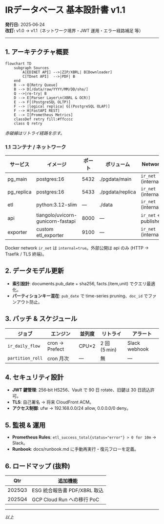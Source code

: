 # IRデータベース 基本設計書 v1.1

**発行日:** 2025‑06‑24\
**改訂:** v1.0 → v1.1（ネットワーク境界・JWT 運用・エラー経路補足 等）

---

## 1. アーキテクチャ概要

```mermaid
flowchart TD
    subgraph Sources
        A[EDINET API] -->|ZIP/XBRL| B[Downloader]
        C[TDnet API]  -->|PDF| B
    end
    B --> Q[Retry Queue]
    B --> D[/data/raw/YYYY/MM/DD/sha/]
    Q -->|re‑try| B
    D --> E[Parser Layer\n(XBRL & OCR)]
    E --> F[(PostgreSQL OLTP)]
    F --> |logical replica| G[(PostgreSQL OLAP)]
    F --> H[FastAPI REST]
    E --> I[Prometheus Metrics]
    classDef retry fill:#ffcccc
    class Q retry
```

*赤破線はリトライ経路を示す。*

### 1.1 コンテナ / ネットワーク

| サービス        | イメージ                              | ポート  | ボリューム            | Network              |
| ----------- | --------------------------------- | ---- | ---------------- | -------------------- |
| pg\_main    | postgres:16                       | 5432 | ./pgdata/main    | `ir_net` (internal)  |
| pg\_replica | postgres:16                       | 5433 | ./pgdata/replica | `ir_net` (internal)  |
| etl         | python:3.12-slim                  | —    | ./data           | `ir_net` (internal)  |
| api         | tiangolo/uvicorn-gunicorn-fastapi | 8000 | —                | `ir_net` + published |
| exporter    | custom etl\_exporter              | 9100 | —                | `ir_net` (internal)  |

Docker network `ir_net` は `internal=true`。外部公開は api のみ (HTTP → Traefik / TLS 終端)。

## 2. データモデル更新

- **索引設計**: documents.pub\_date + sha256, facts.(item,unit) でクエリ最適化。
- **パーティションキー混在**: `pub_date` で time-series pruning、`doc_id` でファンアウト防止。

## 3. バッチ & スケジュール

| ジョブ              | エンジン           | 並列度   | リトライ        | アラート          |
| ---------------- | -------------- | ----- | ----------- | ------------- |
| `ir_daily_flow`  | cron → Prefect | CPU×2 | 2 回 (5 min) | Slack webhook |
| `partition_roll` | cron 月次        | —     | 無           | —             |

## 4. セキュリティ設計

- **JWT 鍵管理**: 256‑bit HS256、Vault で 90 日 rotate、旧鍵は 30 日読込許可。
- **TLS**: 自己署名 → 将来 CloudFront ACM。
- **アクセス制御**: ufw → 192.168.0.0/24 allow, 0.0.0.0/0 deny。

## 5. 監視 & 運用

- **Prometheus Rules**: `etl_success_total{status="error"} > 0 for 10m` → Slack。
- **Runbook**: docs/runbook.md に手動再実行・復元フローを定義。

## 6. ロードマップ (抜粋)

| Qtr    | 追加機能                   |
| ------ | ---------------------- |
| 2025Q3 | ESG 統合報告書 PDF/XBRL 取込  |
| 2025Q4 | GCP Cloud Run への移行 PoC |

---

*以上*

